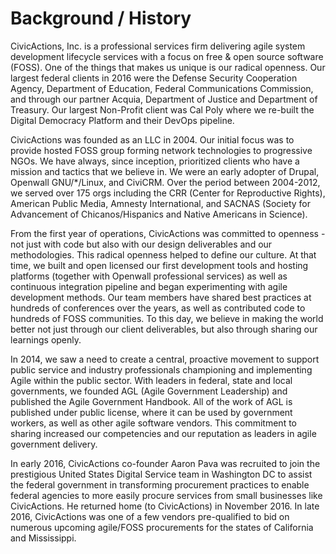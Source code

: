 # Background / History

CivicActions, Inc. is a professional services firm delivering agile system development lifecycle services with a focus on free & open source software (FOSS). One of the things that makes us unique is our radical openness. Our largest federal clients in 2016 were the Defense Security Cooperation Agency, Department of Education, Federal Communications Commission, and through our partner Acquia, Department of Justice and Department of Treasury. Our largest Non-Profit client was Cal Poly where we re-built the Digital Democracy Platform and their DevOps pipeline.

CivicActions was founded as an LLC in 2004. Our initial focus was to provide hosted FOSS group forming network technologies to progressive NGOs. We have always, since inception, prioritized clients who have a mission and tactics that we believe in. We were an early adopter of Drupal, Openwall GNU/\*/Linux, and CiviCRM. Over the period between 2004-2012, we served over 175 orgs including the CRR (Center for Reproductive Rights), American Public Media, Amnesty International, and SACNAS (Society for Advancement of Chicanos/Hispanics and Native Americans in Science).

From the first year of operations, CivicActions was committed to openness - not just with code but also with our design deliverables and our methodologies. This radical openness helped to define our culture. At that time, we built and open licensed our first development tools and hosting platforms (together with Openwall professional services) as well as continuous integration pipeline and began experimenting with agile development methods. Our team members have shared best practices at hundreds of conferences over the years, as well as contributed code to hundreds of FOSS communities. To this day, we believe in making the world better not just through our client deliverables, but also through sharing our learnings openly.

In 2014, we saw a need to create a central, proactive movement to support public service and industry professionals championing and implementing Agile within the public sector. With leaders in federal, state and local governments, we founded AGL (Agile Government Leadership) and published the Agile Government Handbook. All of the work of AGL is published under public license, where it can be used by government workers, as well as other agile software vendors. This commitment to sharing increased our competencies and our reputation as leaders in agile government delivery.

In early 2016, CivicActions co-founder Aaron Pava was recruited to join the prestigious United States Digital Service team in Washington DC to assist the federal government in transforming procurement practices to enable federal agencies to more easily procure services from small businesses like CivicActions. He returned home (to CivicActions) in November 2016. In late 2016, CivicActions was one of a few vendors pre-qualified to bid on numerous upcoming agile/FOSS procurements for the states of California and Mississippi.
